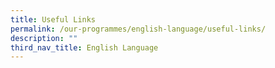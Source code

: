 ```yaml
---
title: Useful Links
permalink: /our-programmes/english-language/useful-links/
description: ""
third_nav_title: English Language
---
```

